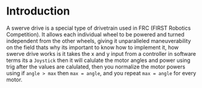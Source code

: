 # Introduction

A swerve drive is a special type of drivetrain used in FRC (FIRST Robotics Competition). It allows each individual wheel to be powered and turned independent from the other wheels, giving it unparalleled maneuverability on the field thats why its important to know how to implement it, how swerve drive works is it takes the x and y input from a controller in software terms its a `Joystick` then it will calulate the motor angles and power using trig after the values are calulated, then you normalize the motor powers using if `angle > max` then `max = angle`, and you repeat `max = angle` for every motor.
